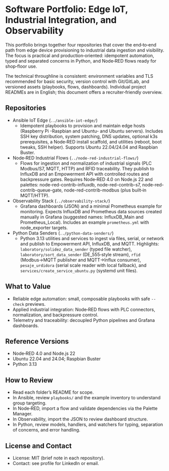 # Software Portfolio: Edge IoT, Industrial Integration, and Observability

This portfolio brings together four repositories that cover the end‑to‑end path from edge device provisioning to industrial data ingestion and visibility. The focus is practical and production‑oriented: idempotent automation, typed and separated concerns in Python, and Node‑RED flows ready for shop‑floor use.

The technical throughline is consistent: environment variables and TLS recommended for basic security, version control with Git/GitLab, and versioned assets (playbooks, flows, dashboards). Individual project READMEs are in English; this document offers a recruiter‑friendly overview.

## Repositories
- Ansible IoT Edge (`../ansible-iot-edge/`)
  - Idempotent playbooks to provision and maintain edge hosts (Raspberry Pi -Raspbian and Ubuntu- and Ubuntu servers). Includes SSH key distribution, system patching, DNS updates, optional k3s prerequisites, a Node‑RED install scaffold, and utilities (reboot, boot tweaks, SSH helper). Supports Ubuntu 22.04/24.04 and Raspbian Buster.
- Node‑RED Industrial Flows (`../node-red-industrial-flows/`)
  - Flows for ingestion and normalization of industrial signals (PLC Modbus/S7, MQTT, HTTP) and RFID traceability. They publish to InfluxDB and an Empowerment API with controlled routes and backpressure gates. Requires Node‑RED 4.0 on Node.js 22 and palettes: node-red-contrib-influxdb, node-red-contrib-s7, node-red-contrib-queue-gate, node-red-contrib-modbus (plus built‑in MQTT/HTTP).
- Observability Stack (`../observability-stack/`)
  - Grafana dashboards (JSON) and a minimal Prometheus example for monitoring. Expects InfluxDB and Prometheus data sources created manually in Grafana (suggested names: InfluxDB_Main and Prometheus_Local). Includes an example `prometheus.yml` with node_exporter targets.
- Python Data Senders (`../python-data-senders/`)
  - Python 3.13 utilities and services to ingest via files, serial, or network and publish to Empowerment API, InfluxDB, and MQTT. Highlights: `laboratory/solidez_data_sender` (typed file watcher), `laboratory/sort_data_sender` (DE_555‑style stream), `rfid` (Modbus→MQTT publisher and MQTT→Influx consumer), `pesaje_urdidora` (serial scale reader with local fallback), and `services/create_service_ubuntu.py` (systemd unit files).

## What to Value
- Reliable edge automation: small, composable playbooks with safe `--check` previews.
- Applied industrial integration: Node‑RED flows with PLC connectors, normalization, and backpressure control.
- Telemetry and traceability: decoupled Python pipelines and Grafana dashboards.

## Reference Versions
- Node‑RED 4.0 and Node.js 22
- Ubuntu 22.04 and 24.04; Raspbian Buster
- Python 3.13

## How to Review
- Read each folder’s README for scope.
- In Ansible, review `playbooks/` and the example inventory to understand group targeting.
- In Node‑RED, import a flow and validate dependencies via the Palette Manager.
- In Observability, import the JSON to review dashboard structure.
- In Python, review models, handlers, and watchers for typing, separation of concerns, and error handling.

## License and Contact
- License: MIT (brief note in each repository).
- Contact: see profile for LinkedIn or email.

